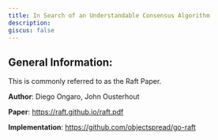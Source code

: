 ```yaml
---
title: In Search of an Understandable Consensus Algorithm
description: 
giscus: false
---
```


## General Information:

This is commonly referred to as the Raft Paper.

**Author**: Diego Ongaro, John Ousterhout

**Paper**: https://raft.github.io/raft.pdf

**Implementation**: https://github.com/objectspread/go-raft
